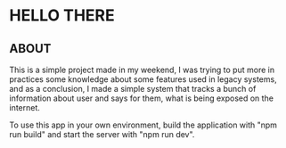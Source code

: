 # HELLO THERE
## ABOUT
This is a simple project made in my weekend, I was trying to put more in practices some knowledge about some features used in legacy systems, and as a conclusion, I made a simple system that tracks a bunch of information about user and says for them, what is being exposed on the internet.

To use this app in your own environment, build the application with "npm run build" and start the server with "npm run dev".
